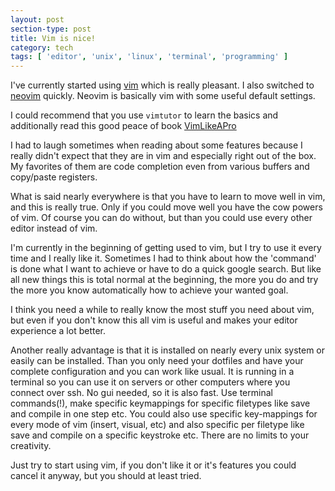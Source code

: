 ```yaml
---
layout: post
section-type: post
title: Vim is nice!
category: tech
tags: [ 'editor', 'unix', 'linux', 'terminal', 'programming' ]
---
```


I've currently started using [vim](http://www.vim.org/) which is really 
pleasant.
I also switched to [neovim](https://neovim.io/) quickly.
Neovim is basically vim with some useful default settings.

I could recommend that you use `vimtutor` to learn the basics and additionally
read this good peace of book [VimLikeAPro](https://leanpub.com/VimLikeAPro)

I had to laugh sometimes when reading about some features because I really didn't 
expect that 
they are in vim and especially right out of the box. My favorites of them are 
code completion even from various buffers and copy/paste registers.

What is said nearly everywhere is that you have to learn to move well in vim, 
and this is really true. Only if you could move well you have the cow powers
of vim. Of course you can do without, but than you could use every other editor
instead of vim. 

I'm currently in the beginning of getting used to vim, but I try to use it
every time and I really like it. Sometimes I had to think about how the 'command'
is done what I want to achieve or have to do a quick google search. But like all
new things this is total normal at the beginning, the more you do and try the more
you know automatically how to achieve your wanted goal.

I think you need a while to really know the most stuff you need about vim, but
even if you don't know this all vim is useful and makes your editor experience
a lot better.

Another really advantage is that it is installed on nearly every unix system or
easily can be installed. Than you only need your dotfiles and have your complete
configuration and you can work like usual.
It is running in a terminal so you can use it on servers or other computers where
you connect over ssh. No gui needed, so it is also fast. Use terminal commands(!),
make specific keymappings for specific filetypes like save and compile in one step
etc. You could also use specific key-mappings for every mode of vim (insert, visual, etc)
and also specific per filetype like save and compile on a specific keystroke etc. There are no limits to your creativity.

Just try to start using vim, if you don't like it or it's features you could
cancel it anyway, but you should at least tried.
